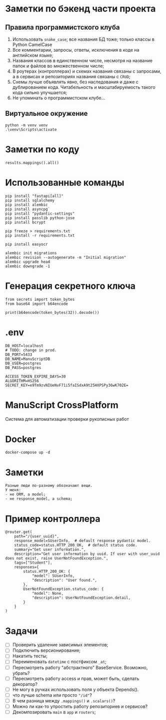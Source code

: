 # Заметки по бэкенд части проекта

## Правила программистского клуба

1. Использовать `snake_case`; все названия БД тоже; только классы в Python CamelCase
2. Все комментарии, запросы, ответы, исключения в коде на английском языке;
3. Названия классов в единственном числе, несмотря на название папок и файлов во множественном числе;
4. В роутерах (контроллерах) и схемах названия связаны с запросами, а в сервисах и репозиториях названия связаны
   с `CRUD`;
5. Схемы лучше объявлять явно, без наследования и даже с дублированием кода. Читабельность и масштабируемость такого кода сильно улучшается;
6. Не упоминать о программистском клубе...

## Виртуальное окружение

```
python -m venv venv
.\venv\Scripts\activate
```

# Заметки по коду

`results.mappings().all()`

# Использованные команды

```
pip install "fastapi[all]"
pip install sqlalchemy
pip install alembic
pip install asyncpg`
pip install "pydantic-settings"
pip install passlib python-jose
pip install bcrypt

pip freeze > requirements.txt
pip install -r requirements.txt

pip install easyocr

alembic init migrations
alembic revision --autogenerate -m "Initial migration"
alembic upgrade head
alembic downgrade -1
```

# Генерация секретного ключа

```
from secrets import token_bytes
from base64 import b64encode

print(b64encode(token_bytes(32)).decode())
```

# .env

```
DB_HOST=localhost
# TODO: change in prod.
DB_PORT=5433
DB_NAME=ManuScriptDB
DB_USER=postgres
DB_PASS=postgres

ACCESS_TOKEN_EXPIRE_DAYS=30
ALGORITHM=HS256
SECRET_KEY=e9Tm9zvNIUeNvF71i5faISdxA9t25HXPSPy36wK702E=
```

# ManuScript CrossPlatform
Система для автоматизации проверки рукописных работ

# Docker
```
docker-compose up -d
```

# Заметки
```
Разные люди по-разному обозначают вещи.
У меня: 
- не ORM, а model;
- не response_model, а schema;
```

# Пример контроллера
```
@router.get(
    path="/{user_uuid}",
    response_model=SUserInfo,  # default response pydantic model.
    status_code=status.HTTP_200_OK,  # default status code.
    summary="Get user information.",
    description="Get user information by uuid. If user with user_uuid does not exist, raise UserNotFoundException.",
    tags=["Student"],
    responses={
        status.HTTP_200_OK: {
            "model": SUserInfo,
            "description": "User found.",
        },
        UserNotFoundException.status_code: {
            "model": None,
            "description": UserNotFoundException.detail,
        }
    }
)
```

# Задачи
- [ ] Проверить удаление зависимых элементов;
- [ ] Подключить версионирование;
- [ ] Накатить тесты;
- [ ] Переименовать `datetime` с постфиксом `_at`;
- [ ] Пересмотреть работу "абстрактного" BaseService. Возможно, убрать?
- [ ] Пересмотреть работу access и прав, может быть, сделать декоратор?
- [ ] Не могу в ручках использовать поля у объекта Depends().
- [ ] что лучше schema или просто `"/id"`?
- [ ] В чем разница между `.mappings()` и `.scalars()`?
- [ ] Можно ли как-то упростить работу репозиториев и сервисов?
- [ ] Декомпозировать `main` в `app` и `routers`;

